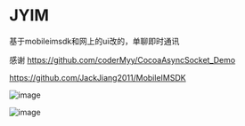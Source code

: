 # JYIM
基于mobileimsdk和网上的ui改的，单聊即时通讯

感谢
https://github.com/coderMyy/CocoaAsyncSocket_Demo

https://github.com/JackJiang2011/MobileIMSDK

![image](https://github.com/wubing3688/JYIM/blob/master/JYIM/chatlist.png)

![image](https://github.com/wubing3688/JYIM/blob/master/JYIM/chatdetail.png)
